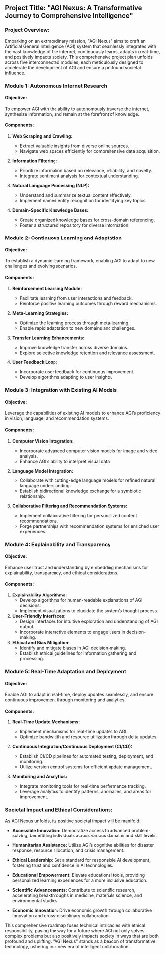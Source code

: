 ## Project Title: "AGI Nexus: A Transformative Journey to Comprehensive Intelligence"

### Project Overview:

Embarking on an extraordinary mission, "AGI Nexus" aims to craft an Artificial General Intelligence (AGI) system that seamlessly integrates with the vast knowledge of the internet, continuously learns, adapts in real-time, and positively impacts society. This comprehensive project plan unfolds across five interconnected modules, each meticulously designed to accelerate the development of AGI and ensure a profound societal influence.

### Module 1: **Autonomous Internet Research**

#### Objective:
To empower AGI with the ability to autonomously traverse the internet, synthesize information, and remain at the forefront of knowledge.

#### Components:
1. **Web Scraping and Crawling:**
   - Extract valuable insights from diverse online sources.
   - Navigate web spaces efficiently for comprehensive data acquisition.

2. **Information Filtering:**
   - Prioritize information based on relevance, reliability, and novelty.
   - Integrate sentiment analysis for contextual understanding.

3. **Natural Language Processing (NLP):**
   - Understand and summarize textual content effectively.
   - Implement named entity recognition for identifying key topics.

4. **Domain-Specific Knowledge Bases:**
   - Create organized knowledge bases for cross-domain referencing.
   - Foster a structured repository for diverse information.

### Module 2: **Continuous Learning and Adaptation**

#### Objective:
To establish a dynamic learning framework, enabling AGI to adapt to new challenges and evolving scenarios.

#### Components:
1. **Reinforcement Learning Module:**
   - Facilitate learning from user interactions and feedback.
   - Reinforce positive learning outcomes through reward mechanisms.

2. **Meta-Learning Strategies:**
   - Optimize the learning process through meta-learning.
   - Enable rapid adaptation to new domains and challenges.

3. **Transfer Learning Enhancements:**
   - Improve knowledge transfer across diverse domains.
   - Explore selective knowledge retention and relevance assessment.

4. **User Feedback Loop:**
   - Incorporate user feedback for continuous improvement.
   - Develop algorithms adapting to user insights.

### Module 3: **Integration with Existing AI Models**

#### Objective:
Leverage the capabilities of existing AI models to enhance AGI’s proficiency in vision, language, and recommendation systems.

#### Components:
1. **Computer Vision Integration:**
   - Incorporate advanced computer vision models for image and video analysis.
   - Enhance AGI’s ability to interpret visual data.

2. **Language Model Integration:**
   - Collaborate with cutting-edge language models for refined natural language understanding.
   - Establish bidirectional knowledge exchange for a symbiotic relationship.

3. **Collaborative Filtering and Recommendation Systems:**
   - Implement collaborative filtering for personalized content recommendations.
   - Forge partnerships with recommendation systems for enriched user experiences.

### Module 4: **Explainability and Transparency**

#### Objective:
Enhance user trust and understanding by embedding mechanisms for explainability, transparency, and ethical considerations.

#### Components:
1. **Explainability Algorithms:**
   - Develop algorithms for human-readable explanations of AGI decisions.
   - Implement visualizations to elucidate the system’s thought process.
2. **User-Friendly Interfaces:**
   - Design interfaces for intuitive exploration and understanding of AGI output.
   - Incorporate interactive elements to engage users in decision-making.
3. **Ethical and Bias Mitigation:**
   - Identify and mitigate biases in AGI decision-making.
   - Establish ethical guidelines for information gathering and processing.

### Module 5: **Real-Time Adaptation and Deployment**

#### Objective:
Enable AGI to adapt in real-time, deploy updates seamlessly, and ensure continuous improvement through monitoring and analytics.

#### Components:
1. **Real-Time Update Mechanisms:**
   - Implement mechanisms for real-time updates to AGI.
   - Optimize bandwidth and resource utilization through delta updates.

2. **Continuous Integration/Continuous Deployment (CI/CD):**
   - Establish CI/CD pipelines for automated testing, deployment, and monitoring.
   - Utilize version control systems for efficient update management.

3. **Monitoring and Analytics:**
   - Integrate monitoring tools for real-time performance tracking.
   - Leverage analytics to identify patterns, anomalies, and areas for improvement.

### Societal Impact and Ethical Considerations:

As AGI Nexus unfolds, its positive societal impact will be manifold:

- **Accessible Innovation:** Democratize access to advanced problem-solving, benefitting individuals across various domains and skill levels.
  
- **Humanitarian Assistance:** Utilize AGI’s cognitive abilities for disaster response, resource allocation, and crisis management.

- **Ethical Leadership:** Set a standard for responsible AI development, fostering trust and confidence in AI technologies.

- **Educational Empowerment:** Elevate educational tools, providing personalized learning experiences for a more inclusive education.

- **Scientific Advancements:** Contribute to scientific research, accelerating breakthroughs in medicine, materials science, and environmental studies.

- **Economic Innovation:** Drive economic growth through collaborative innovation and cross-disciplinary collaboration.

This comprehensive roadmap fuses technical intricacies with ethical responsibility, paving the way for a future where AGI not only solves complex problems but also positively impacts society in ways that are both profound and uplifting. "AGI Nexus" stands as a beacon of transformative technology, ushering in a new era of intelligent collaboration.
